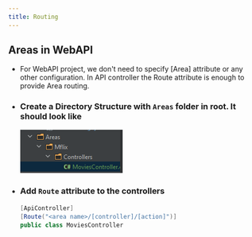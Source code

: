```yaml
---
title: Routing
---
```


## Areas in WebAPI
- For WebAPI project, we don't need to specify [Area] attribute or any other configuration. In API controller
  the Route attribute is enough to provide Area routing.

- ### Create a Directory Structure with `Areas` folder in root. It should look like
  ![Center_200](/assets/images/AspNetCore_01.PNG)

- ### Add `Route` attribute to the controllers 
  ```csharp
  [ApiController]
  [Route("<area name>/[controller]/[action]")]
  public class MoviesController
  ```
